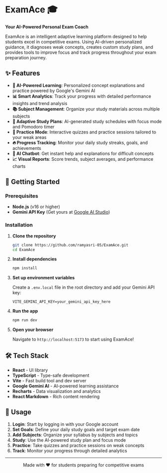 # ExamAce 🎓

**Your AI-Powered Personal Exam Coach**

ExamAce is an intelligent adaptive learning platform designed to help students excel in competitive exams. Using AI-driven personalized guidance, it diagnoses weak concepts, creates custom study plans, and provides tools to improve focus and track progress throughout your exam preparation journey.

## ✨ Features

- **🧠 AI-Powered Learning**: Personalized concept explanations and practice powered by Google's Gemini AI
- **📊 Smart Analytics**: Track your progress with detailed performance insights and trend analysis
- **📚 Subject Management**: Organize your study materials across multiple subjects
- **🎯 Adaptive Study Plans**: AI-generated study schedules with focus mode and Pomodoro timer
- **💪 Practice Mode**: Interactive quizzes and practice sessions tailored to your weak areas
- **🔥 Progress Tracking**: Monitor your daily study streaks, goals, and achievements
- **💬 AI Chatbot**: Get instant help and explanations for difficult concepts
- **📈 Visual Reports**: Score trends, subject averages, and performance charts

## 🚀 Getting Started

### Prerequisites

- **Node.js** (v16 or higher)
- **Gemini API Key** (Get yours at [Google AI Studio](https://ai.google.dev))

### Installation

1. **Clone the repository**
   ```bash
   git clone https://github.com/ramyasri-05/ExamAce.git
   cd ExamAce
   ```

2. **Install dependencies**
   ```bash
   npm install
   ```

3. **Set up environment variables**
   
   Create a `.env.local` file in the root directory and add your Gemini API key:
   ```
   VITE_GEMINI_API_KEY=your_gemini_api_key_here
   ```

4. **Run the app**
   ```bash
   npm run dev
   ```

5. **Open your browser**
   
   Navigate to `http://localhost:5173` to start using ExamAce!

## 🛠️ Tech Stack

- **React** - UI library
- **TypeScript** - Type-safe development
- **Vite** - Fast build tool and dev server
- **Google Gemini AI** - AI-powered learning assistance
- **Recharts** - Data visualization and analytics
- **React Markdown** - Rich content rendering

## 📱 Usage

1. **Login**: Start by logging in with your Google account
2. **Set Goals**: Define your daily study goals and target exam date
3. **Add Subjects**: Organize your syllabus by subjects and topics
4. **Study**: Use the AI-powered study plan and focus mode
5. **Practice**: Take quizzes and practice sessions on weak concepts
6. **Track**: Monitor your progress through detailed analytics

---

<div align="center">
Made with ❤️ for students preparing for competitive exams
</div>
